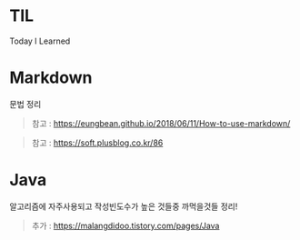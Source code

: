 # TIL
Today I Learned

# Markdown
문법 정리
>참고 : https://eungbean.github.io/2018/06/11/How-to-use-markdown/

>참고 : https://soft.plusblog.co.kr/86

# Java
알고리즘에 자주사용되고 작성빈도수가 높은 것들중 까먹을것들 정리!

> 추가 : https://malangdidoo.tistory.com/pages/Java
